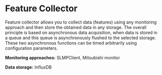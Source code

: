# Feature Collector
Feature collector allows you to collect data (features) using any monitoring approach and then store the obtained data 
in any storage. The overall principle is based on asynchronous data acquisition, when data is stored in a queue and 
this queue is asynchronously flushed to the selected storage. These two asynchronous functions can be timed arbitrarily 
using configuration parameters.

**Monitoring approaches:** SLMPClient, Mitsubishi monitor

**Data storage:** InfluxDB